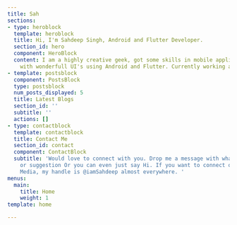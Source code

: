 ```yaml
---
title: Sah
sections:
- type: heroblock
  template: heroblock
  title: Hi, I'm Sahdeep Singh, Android and Flutter Developer.
  section_id: hero
  component: HeroBlock
  content: I am a highly creative geek, got some skills in mobile application development
    with wonderfull UI's using Android and Flutter. Currently working at BobbleAI.
- template: postsblock
  component: PostsBlock
  type: postsblock
  num_posts_displayed: 5
  title: Latest Blogs
  section_id: ''
  subtitle: ''
  actions: []
- type: contactblock
  template: contactblock
  title: Contact Me
  section_id: contact
  component: ContactBlock
  subtitle: 'Would love to connect with you. Drop me a message with whatever feedback
    or suggestion Or you can even just say Hi. If you want to connect on any Social
    Media, my handle is @iamSahdeep almost everywhere. '
menus:
  main:
    title: Home
    weight: 1
template: home

---
```

